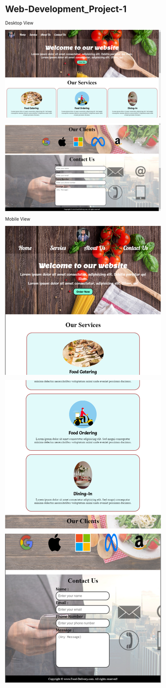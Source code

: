 # Web-Development_Project-1

Desktop View

![Alt text](ScreenShots/SS_1.png)

![Alt text](ScreenShots/SS_2.png)

Mobile View

![Alt text](ScreenShots/SS_3.png)

![Alt text](ScreenShots/SS_4.png)

![Alt text](ScreenShots/SS_5.png)
